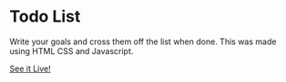 # Todo List
Write your goals and cross them off the list when done. This was made using HTML CSS and Javascript.

[See it Live!](https://cocky-williams-8fa180.netlify.app)
